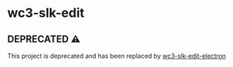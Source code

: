 # wc3-slk-edit

## DEPRECATED :warning:

This project is deprecated and has been replaced by [wc3-slk-edit-electron](https://github.com/runi95/wc3-slk-edit-electron)
